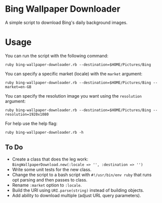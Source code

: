 # Bing Wallpaper Downloader
A simple script to download Bing's daily background images.

# Usage
You can run the script with the following command:

```
ruby bing-wallpaper-downloader.rb --destination=$HOME/Pictures/Bing
```

You can specify a specific market (locale) with the `market` argument:

```
ruby bing-wallpaper-downloader.rb --destination=$HOME/Pictures/Bing --market=en-GB
```

You can specify the resolution image you want using the `resolution` argument:

```
ruby bing-wallpaper-downloader.rb --destination=$HOME/Pictures/Bing --resolution=1920x1080
```

For help use the help flag:

```
ruby bing-wallpaper-downloader.rb -h
```

## To Do
- Create a class that does the leg work: `BingWallpaperDownload.new(:locale => '', :destination => '')`
- Write some unit tests for the new class.
- Change the script to a bash script with `#!/usr/bin/env ruby` that runs opt parsing and then passes to class.
- Rename `:market` option to `:locale`.
- Build the URI using `URI.parse(string)` instead of building objects.
- Add ability to download multiple (adjust URL query parameters).

